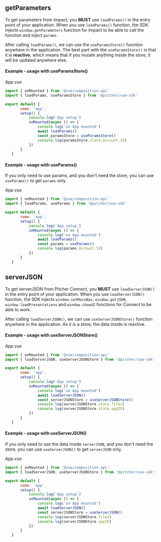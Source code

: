 
## getParameters
To get parameters from Impact, you **MUST** use ```loadParams()``` in the entry point of your application. When you use ```loadParams()``` function, the SDK injects ```window.getParameters``` function for Impact to be able to call the function and inject ```params```. 

After calling ```loadParams()```, we can use the ```useParamsStore()``` function anywhere in the application. The best part with the ```useParamsStore()``` is that it is **reactive**, which means that if you mutate anything inside the store, it will be updated anywhere else.

#### Example - usage with useParamsStore()
 
*App.vue*
 ```javascript
import { onMounted } from '@vue/composition-api'
import { loadParams, useParamsStore } from '@pitcher/vue-sdk'

export default {
        name: 'app',
        setup() {
            console.log('App setup')
            onMounted(async () => {
                console.log('on App mounted')
                await loadParams()
                const paramsStore = useParamsStore()
                console.log(paramsStore.state.Account.Id)
            })
        }
    }
```
 
#### Example - usage with useParams()
If you only need to use params, and you don't need the store, you can use ```useParams()``` to get ```params``` only.
 
*App.vue*
 ```javascript
import { onMounted } from '@vue/composition-api'
import { loadParams, useParams } from '@pitcher/vue-sdk'

export default {
        name: 'app',
        setup() {
            console.log('App setup')
            onMounted(async () => {
                console.log('on App mounted')
                await loadParams()
                const params = useParams()
                console.log(params.Account.Id)
            })
        }
    }
```
 

## serverJSON
To get serverJSON from Pitcher Connect, you **MUST** use ```loadServerJSON()``` in the entry point of your application. When you use ```loadServerJSON()``` function, the SDK injects ```window.setMainNav```,  ```window.gotJSON```,  ```window.loadPresentations```  and  ```window.showUI``` functions for Connect to be able to work.

After calling ```loadServerJSON()```, we can use ```useServerJSONStore()``` function anywhere in the application. As it is a store, the data inside is reactive.
 
#### Example - usage with useServerJSONStore()
 
*App.vue*
 ```javascript
import { onMounted } from '@vue/composition-api'
import { loadServerJSON, useServerJSONStore } from '@pitcher/vue-sdk'

export default {
        name: 'app',
        setup() {
            console.log('App setup')
            onMounted(async () => {
                console.log('on App mounted')
                await loadServerJSON()
                const serverJSONStore = useServerJSONStore()
                console.log(serverJSONStore.state.files)
                console.log(serverJSONStore.state.appID)
            })
        }
    }
```
 
#### Example - usage with useServerJSON()
If you only need to use the data inside ```serverJSON```, and you don't need the store, you can use ```useServerJSON()``` to get ```serverJSON``` only.
 
*App.vue*
 ```javascript
import { onMounted } from '@vue/composition-api'
import { loadServerJSON, useServerJSONStore } from '@pitcher/vue-sdk'

export default {
        name: 'app',
        setup() {
            console.log('App setup')
            onMounted(async () => {
                console.log('on App mounted')
                await loadServerJSON()
                const serverJSONStore = useServerJSON()
                console.log(serverJSONStore.files)
                console.log(serverJSONStore.appID)
            })
        }
    }
```